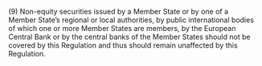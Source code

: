 (9) Non-equity securities issued by a Member State or by one of a Member State’s regional or local authorities, by public international bodies of which one or more Member States are members, by the European Central Bank or by the central banks of the Member States should not be covered by this Regulation and thus should remain unaffected by this Regulation.